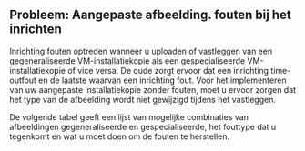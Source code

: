 ## <a name="issue-custom-image-provisioning-errors"></a>Probleem: Aangepaste afbeelding. fouten bij het inrichten
Inrichting fouten optreden wanneer u uploaden of vastleggen van een gegeneraliseerde VM-installatiekopie als een gespecialiseerde VM-installatiekopie of vice versa. De oude zorgt ervoor dat een inrichting time-outfout en de laatste waarvan een inrichting fout. Voor het implementeren van uw aangepaste installatiekopie zonder fouten, moet u ervoor zorgen dat het type van de afbeelding wordt niet gewijzigd tijdens het vastleggen.

De volgende tabel geeft een lijst van mogelijke combinaties van afbeeldingen gegeneraliseerde en gespecialiseerde, het fouttype dat u tegenkomt en wat u moet doen om de fouten te herstellen.

